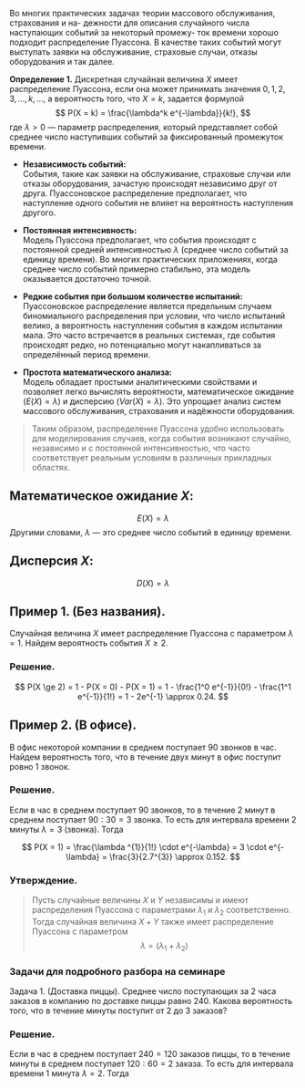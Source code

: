 
Во многих практических задачах теории массового обслуживания, страхования и на- дежности для описания случайного числа наступающих событий за некоторый промежу- ток времени хорошо подходит распределение Пуассона. В качестве таких событий могут выступать заявки на обслуживание, страховые случаи, отказы оборудования и так далее.

**Определение 1.** Дискретная случайная величина $X$ имеет распределение Пуассона, если она может принимать значения $0, 1, 2, 3, \dots, k, \dots$, а вероятность того, что $X = k$, задается формулой
$$
P(X = k) = \frac{\lambda^k e^{-\lambda}}{k!},
$$
где $\lambda > 0$ — параметр распределения, который представляет собой среднее число наступивших событий за фиксированный промежуток времени.


- **Независимость событий:**  
  События, такие как заявки на обслуживание, страховые случаи или отказы оборудования, зачастую происходят независимо друг от друга. Пуассоновское распределение предполагает, что наступление одного события не влияет на вероятность наступления другого.

- **Постоянная интенсивность:**  
  Модель Пуассона предполагает, что события происходят с постоянной средней интенсивностью $\lambda$ (среднее число событий за единицу времени). Во многих практических приложениях, когда среднее число событий примерно стабильно, эта модель оказывается достаточно точной.

- **Редкие события при большом количестве испытаний:**  
  Пуассоновское распределение является предельным случаем биномиального распределения при условии, что число испытаний велико, а вероятность наступления события в каждом испытании мала. Это часто встречается в реальных системах, где события происходят редко, но потенциально могут накапливаться за определённый период времени.

- **Простота математического анализа:**  
  Модель обладает простыми аналитическими свойствами и позволяет легко вычислять вероятности, математическое ожидание ($E(X)=\lambda$) и дисперсию (<sup></sup>$Var(X)=\lambda$). Это упрощает анализ систем массового обслуживания, страхования и надёжности оборудования.

> Таким образом, распределение Пуассона удобно использовать для моделирования случаев, когда события возникают случайно, независимо и с постоянной интенсивностью, что часто соответствует реальным условиям в различных прикладных областях.


## **Математическое ожидание $X$:**
 
 $$E(X) = \lambda$$Другими словами, $\lambda$ — это среднее число событий в единицу времени. 

## **Дисперсия $X$:**  
$$D(X) = \lambda$$

## Пример 1. (Без названия). 

Случайная величина $X$ имеет распределение Пуассона с параметром $\lambda = 1$. Найдем вероятность события $X \ge 2$.  
### Решение.  
$$ P(X \ge 2) 
= 1 - P(X = 0) - P(X = 1) 
= 1 - \frac{1^0 e^{-1}}{0!} - \frac{1^1 e^{-1}}{1!} 
= 1 - 2e^{-1} 
\approx 0.24.
$$

## Пример 2. (В офисе). 

В офис некоторой компании в среднем поступает $90$ звонков в час. Найдем вероятность того, что в течение двух минут в офис поступит ровно $1$ звонок.  

### Решение. 

Если в час в среднем поступает $90$ звонков, то в течение $2$ минут в среднем поступает $90 : 30 = 3$ звонка. То есть для интервала времени $2$ минуты $\lambda = 3$ (звонка). Тогда  

$$ P(X = 1) = \frac{\lambda ^{1}}{1!} \cdot e^{-\lambda} = 3 \cdot e^{-\lambda} = \frac{3}{2.7^{3}} \approx 0.152. $$

### Утверждение.

> Пусть случайные величины $X$ и $Y$ независимы и имеют распределения Пуассона с параметрами $\lambda_{1}$ и $\lambda_{2}$ соответственно. Тогда случайная величина $X + Y$ также имеет распределение Пуассона с параметром  
$$\lambda = (\lambda_{1} + \lambda_{2})$$


### Задачи для подробного разбора на семинаре  

Задача 1. (Доставка пиццы). Среднее число поступающих за $2$ часа заказов в компанию по доставке пиццы равно $240$. Какова вероятность того, что в течение минуты поступит от $2$ до $3$ заказов?  

### Решение. 

Если в час в среднем поступает $240 = 120$ заказов пиццы, то в течение минуты в среднем поступает  $120 : 60 = 2$ заказа. То есть для интервала времени $1$ минута $\lambda = 2$. Тогда  

